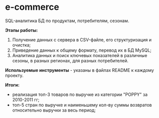 # e-commerce
SQL-аналитика БД по продуктам, потребителям, сезонам.

**Этапы работы:**
1. Получение данных с сервера в CSV-файле, его структуризация и очистка;
2. Приведение данных к общему формату, перевод их в БД MySQL;
3. Аналитика данных и поиск ключевых показателей в различные сезоны, в разных регионах, для разных потребителей.

**Используемые инструменты** - указаны в файлах README к каждому проекту.

**Итоги:**
- реализация топ-3 товаров по выручке из категории "POPPY" за 2010-2011 гг;
- топ-5 стран по выручке и наименьшему кол-ву суммы возвратов относительно выручки за весь период;
